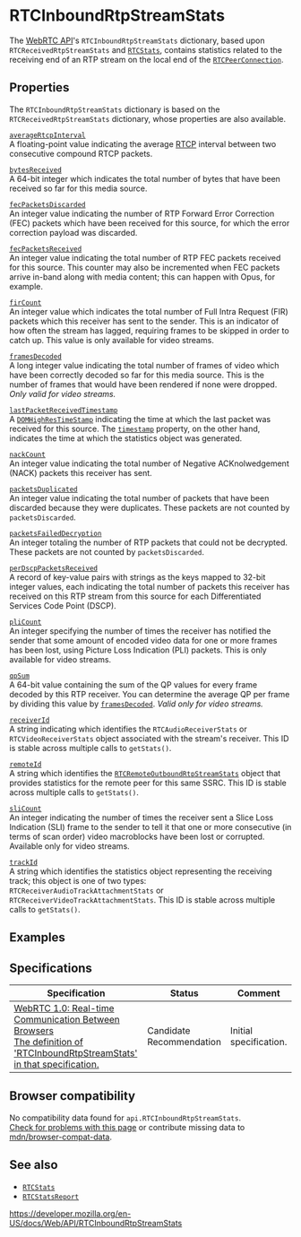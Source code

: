 # RTCInboundRtpStreamStats

The [WebRTC API](webrtc_api)'s `RTCInboundRtpStreamStats` dictionary, based upon <span class="page-not-created">`RTCReceivedRtpStreamStats`</span> and [`RTCStats`](rtcstats), contains statistics related to the receiving end of an RTP stream on the local end of the [`RTCPeerConnection`](rtcpeerconnection).

## Properties

The `RTCInboundRtpStreamStats` dictionary is based on the <span class="page-not-created">`RTCReceivedRtpStreamStats`</span> dictionary, whose properties are also available.

[`averageRtcpInterval`](rtcinboundrtpstreamstats/averagertcpinterval)  
A floating-point value indicating the average [RTCP](https://developer.mozilla.org/en-US/docs/Glossary/RTCP) interval between two consecutive compound RTCP packets.

[`bytesReceived`](rtcinboundrtpstreamstats/bytesreceived)  
A 64-bit integer which indicates the total number of bytes that have been received so far for this media source.

[`fecPacketsDiscarded`](rtcinboundrtpstreamstats/fecpacketsdiscarded)  
An integer value indicating the number of RTP Forward Error Correction (FEC) packets which have been received for this source, for which the error correction payload was discarded.

[`fecPacketsReceived`](rtcinboundrtpstreamstats/fecpacketsreceived)  
An integer value indicating the total number of RTP FEC packets received for this source. This counter may also be incremented when FEC packets arrive in-band along with media content; this can happen with Opus, for example.

[`firCount`](rtcinboundrtpstreamstats/fircount)  
An integer value which indicates the total number of Full Intra Request (FIR) packets which this receiver has sent to the sender. This is an indicator of how often the stream has lagged, requiring frames to be skipped in order to catch up. This value is only available for video streams.

[`framesDecoded`](rtcinboundrtpstreamstats/framesdecoded)  
A long integer value indicating the total number of frames of video which have been correctly decoded so far for this media source. This is the number of frames that would have been rendered if none were dropped. _Only valid for video streams._

[`lastPacketReceivedTimestamp`](rtcinboundrtpstreamstats/lastpacketreceivedtimestamp)  
A [`DOMHighResTimeStamp`](domhighrestimestamp) indicating the time at which the last packet was received for this source. The [`timestamp`](rtcstats/timestamp) property, on the other hand, indicates the time at which the statistics object was generated.

[`nackCount`](rtcinboundrtpstreamstats/nackcount)  
An integer value indicating the total number of Negative ACKnolwedgement (NACK) packets this receiver has sent.

[`packetsDuplicated`](rtcinboundrtpstreamstats/packetsduplicated)  
An integer value indicating the total number of packets that have been discarded because they were duplicates. These packets are not counted by <span class="page-not-created">`packetsDiscarded`</span>.

[`packetsFailedDecryption`](rtcinboundrtpstreamstats/packetsfaileddecryption)  
An integer totaling the number of RTP packets that could not be decrypted. These packets are not counted by <span class="page-not-created">`packetsDiscarded`</span>.

[`perDscpPacketsReceived`](rtcinboundrtpstreamstats/perdscppacketsreceived)  
A record of key-value pairs with strings as the keys mapped to 32-bit integer values, each indicating the total number of packets this receiver has received on this RTP stream from this source for each Differentiated Services Code Point (DSCP).

[`pliCount`](rtcinboundrtpstreamstats/plicount)  
An integer specifying the number of times the receiver has notified the sender that some amount of encoded video data for one or more frames has been lost, using Picture Loss Indication (PLI) packets. This is only available for video streams.

[`qpSum`](rtcinboundrtpstreamstats/qpsum)  
A 64-bit value containing the sum of the QP values for every frame decoded by this RTP receiver. You can determine the average QP per frame by dividing this value by [`framesDecoded`](rtcinboundrtpstreamstats/framesdecoded). _Valid only for video streams._

[`receiverId`](rtcinboundrtpstreamstats/receiverid)  
A string indicating which identifies the <span class="page-not-created">`RTCAudioReceiverStats`</span> or <span class="page-not-created">`RTCVideoReceiverStats`</span> object associated with the stream's receiver. This ID is stable across multiple calls to `getStats()`.

[`remoteId`](rtcinboundrtpstreamstats/remoteid)  
A string which identifies the [`RTCRemoteOutboundRtpStreamStats`](rtcremoteoutboundrtpstreamstats) object that provides statistics for the remote peer for this same SSRC. This ID is stable across multiple calls to `getStats()`.

[`sliCount`](rtcinboundrtpstreamstats/slicount)  
An integer indicating the number of times the receiver sent a Slice Loss Indication (SLI) frame to the sender to tell it that one or more consecutive (in terms of scan order) video macroblocks have been lost or corrupted. Available only for video streams.

[`trackId`](rtcinboundrtpstreamstats/trackid)  
A string which identifies the statistics object representing the receiving track; this object is one of two types: <span class="page-not-created">`RTCReceiverAudioTrackAttachmentStats`</span> or <span class="page-not-created">`RTCReceiverVideoTrackAttachmentStats`</span>. This ID is stable across multiple calls to `getStats()`.

## Examples

## Specifications

<table><thead><tr class="header"><th>Specification</th><th>Status</th><th>Comment</th></tr></thead><tbody><tr class="odd"><td><a href="https://w3c.github.io/webrtc-pc/#inboundrtpstats-dict*">WebRTC 1.0: Real-time Communication Between Browsers<br />
<span class="small">The definition of 'RTCInboundRtpStreamStats' in that specification.</span></a></td><td><span class="spec-cr">Candidate Recommendation</span></td><td>Initial specification.</td></tr></tbody></table>

## Browser compatibility

No compatibility data found for `api.RTCInboundRtpStreamStats`.  
[Check for problems with this page](#on-github) or contribute missing data to [mdn/browser-compat-data](https://github.com/mdn/browser-compat-data).

## See also

- [`RTCStats`](rtcstats)
- [`RTCStatsReport`](rtcstatsreport)

<a href="https://developer.mozilla.org/en-US/docs/Web/API/RTCInboundRtpStreamStats" class="_attribution-link">https://developer.mozilla.org/en-US/docs/Web/API/RTCInboundRtpStreamStats</a>
